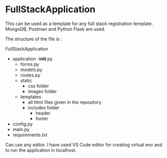 # FullStackApplication

This can be used as a template for any full stack registration template.
MongoDB, Postman and Python Flask are used.

The structure of the file is :

FullStackApplication
- application
  -__init__.py
  - forms.py
  - models.py
  - routes.py
  - static
    - css folder
    - images folder
  - templates
    - all html files given in the repository
    - includes folder
      - header
      - footer
- config.py
- main.py
- requirements.txt

Can use any editor. I have used VS Code editor for creating virtual env and to run the application in localhost.
